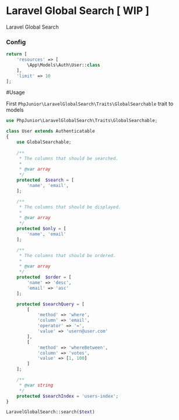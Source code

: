 # Laravel Global Search [ WIP ]
Laravel Global Search 

### Config

```php
return [
    'resources' => [
        \App\Models\Auth\User::class
    ],
    'limit' => 10
];
```

#Usage

First <code>PhpJunior\LaravelGlobalSearch\Traits\GlobalSearchable</code> trait to models

```php
use PhpJunior\LaravelGlobalSearch\Traits\GlobalSearchable;

class User extends Authenticatable
{
    use GlobalSearchable;
    
    /**
     * The columns that should be searched.
     *
     * @var array
     */
    protected  $search = [
        'name', 'email',
    ];

    /**
     * The columns that should be displayed.
     *
     * @var array
     */
    protected $only = [
        'name', 'email'
    ];

    /**
     * The columns that should be ordered.
     *
     * @var array
     */
    protected  $order = [
        'name' => 'desc',
        'email' => 'asc'
    ];

    protected $searchQuery = [
        [
            'method' => 'where',
            'column' => 'email',
            'operator' => '=',
            'value' => 'usern@user.com'
        ],
        [
            'method' => 'whereBetween',
            'column' => 'votes',
            'value' => [1, 100]
        ]
    ];

    /**
     * @var string
     */
    protected $searchIndex = 'users-index';
}
```

```php
LaravelGlobalSearch::search($text)
```
